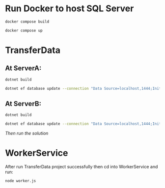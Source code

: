# Run Docker to host SQL Server

```sh
docker compose build
```

```sh
docker compose up
```

# TransferData

## At ServerA:

```sh
dotnet build
```

```sh
dotnet ef database update --connection "Data Source=localhost,1444;Initial Catalog=ServerA;Persist Security Info=True;User ID=sa;Password=123456Sa;"
```

## At ServerB:

```sh
dotnet build
```

```sh
dotnet ef database update --connection "Data Source=localhost,1444;Initial Catalog=ServerB;Persist Security Info=True;User ID=sa;Password=123456Sa;"
```

_Then run the solution_

# WorkerService

After run TransferData project successfully then cd into WorkerService and run:

```sh
node worker.js
```
